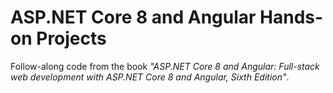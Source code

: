 # ASP.NET Core 8 and Angular Hands-on Projects

Follow-along code from the book _"ASP.NET Core 8 and Angular: Full-stack web development with ASP.NET Core 8 and Angular, Sixth Edition"_.

